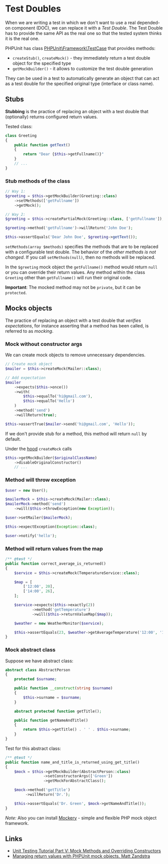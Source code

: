 # Test Doubles

When we are writing a test in which we don't want to use a real depended-on component (DOC), we can replace it with a *Test Double*. 
The Test Double has to provide the same API as the real one so that the tested system thinks it is the real one.

PHPUnit has class [PHPUnit\Framework\TestCase](https://github.com/sebastianbergmann/phpunit/blob/master/src/Framework/TestCase.php) that provides methods: 

- `createStub()`, `createMock()` - they immediately return a test double object for the specified type
- `getMockBuilder()` - it allows to customize the test double generation 

They can be used in a test to automatically generate an object that can act as a test double for the specified original type (interface or class name).

## Stubs

**Stubbing** is the practice of replacing an object with a test double that (optionally) returns configured return values.

Tested class:

```php
class Greeting
{
    public function getText()
    {
        return "Dear {$this->getFullname()}"
    }
    // ...
}
```

### Stub methods of the class

```php
// Way 1:
$greeting = $this->getMockBuilder(Greeting::class)
    ->setMethods(['getFullname'])
    ->getMock();

// Way 2:
$greeting = $this->createPartialMock(Greeting::class, ['getFullname']);

$greeting->method('getFullname')->willReturn('John Doe');

$this->assertEquals('Dear John Doe', $greeting->getText());
```


`setMethods(array $methods)` specifies the methods that are to be replaced with a configurable test double. 
The behavior of the *other methods is not changed*. If you call `setMethods(null)`, then no methods will be replaced.

In the `$greeting` mock object the `getFullname()` method would return `null` or you can override their return values. 
Any method within the class `Greeting` other than `getFullname()` will run their original code.

**Important**: The mocked method may not be `private`, but it can be `protected`.

## Mocks objects

The practice of replacing an object with a test double that *verifies expectations*, 
for instance asserting that a method has been called, is referred to as *mocking*.

### Mock without constructor args

We can create mock objects to remove unnecessary dependencies.

```php
// Create mock object
$mailer = $this->createMock(Mailer::class);

// Add expectation
$mailer
    ->expects($this->once())
    ->with(
        $this->equalTo('hi@gmail.com'),
        $this->equalTo('Hello')
    )
    ->method('send')
    ->willReturn(true);

$this->assertTrue($mailer->send('hi@gmail.com', 'Hello'));
```

If we don't provide stub for a method, this method will return `null` by default.

Under the [hood](https://github.com/sebastianbergmann/phpunit/blob/master/src/Framework/TestCase.php) `createMock` calls 
```php
$this->getMockBuilder($originalClassName)
    ->disableOriginalConstructor()
    // ...
```

### Method will throw exception

```php
$user = new User();

$mailerMock = $this->createMock(Mailer::class);
$mailerMock->method('send')
    ->will($this->throwException(new Exception));

$user->setMailer($mailerMock);

$this->expectException(Exception::class);

$user->notify('hello');
```

### Method will return values from the map

```php
/** @test */
public function correct_average_is_returned()
{
    $service = $this->createMock(TemperatureService::class);

    $map = [
        ['12:00', 20],
        ['14:00', 26],
    ];

    $service->expects($this->exactly(2))
            ->method('getTemperature')
            ->will($this->returnValueMap($map));

    $weather = new WeatherMonitor($service);

    $this->assertEquals(23, $weather->getAverageTemperature('12:00', '14:00'));
}
```

### Mock abstract class

Suppose we have abstract class:

```php
abstract class AbstractPerson
{
    protected $surname;

    public function __construct(string $surname)
    {
        $this->surname = $surname;
    }

    abstract protected function getTitle();

    public function getNameAndTitle()
    {
        return $this->getTitle() . ' ' . $this->surname;
    }
}
```

Test for this abstract class:

```php
/** @test */
public function name_and_title_is_returned_using_get_title()
{
    $mock = $this->getMockBuilder(AbstractPerson::class)
                 ->setConstructorArgs(['Green'])
                 ->getMockForAbstractClass();

    $mock->method('getTitle')
         ->willReturn('Dr.');          

    $this->assertEquals('Dr. Green', $mock->getNameAndTitle());
}
```

*Note:* Also you can install [Mockery](https://github.com/mockery/mockery) - simple and flexible PHP mock object framework. 

## Links

- [Unit Testing Tutorial Part V: Mock Methods and Overriding Constructors](https://jtreminio.com/blog/unit-testing-tutorial-part-v-mock-methods-and-overriding-constructors/)
- [Managing return values with PHPUnit mock objects. Matt Zandstra](https://getinstance.com/return-values-phpunit-mock-objects/)
